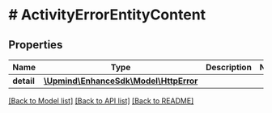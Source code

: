 # # ActivityErrorEntityContent

## Properties

Name | Type | Description | Notes
------------ | ------------- | ------------- | -------------
**detail** | [**\Upmind\EnhanceSdk\Model\HttpError**](HttpError.md) |  |

[[Back to Model list]](../../README.md#models) [[Back to API list]](../../README.md#endpoints) [[Back to README]](../../README.md)
